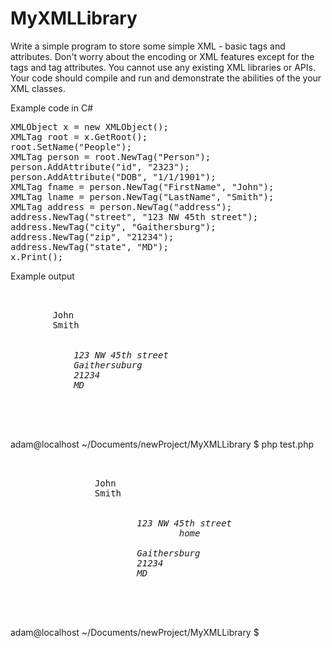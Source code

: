 # MyXMLLibrary
Write a simple program to store some simple XML - basic tags and attributes. Don't worry about the encoding or XML features except for the tags and tag attributes. You cannot use any existing XML libraries or APIs. Your code should compile and run and demonstrate the abilities of the your XML classes.

Example code in C#
<pre>
XMLObject x = new XMLObject();
XMLTag root = x.GetRoot();
root.SetName("People");
XMLTag person = root.NewTag("Person");
person.AddAttribute("id", "2323");
person.AddAttribute("DOB", "1/1/1901");
XMLTag fname = person.NewTag("FirstName", "John");
XMLTag lname = person.NewTag("LastName", "Smith");
XMLTag address = person.NewTag("address");
address.NewTag("street", "123 NW 45th street");
address.NewTag("city", "Gaithersburg");
address.NewTag("zip", "21234");
address.NewTag("state", "MD");
x.Print();
</pre>
Example output
<pre>
<people>
    <person id="2323" DOB="1/1/1901">
        <firstname>John</firstname>
        <lastname>Smith</lastname>
        <address>
            <street>123 NW 45th street</street>
            <city>Gaithersuburg</city>
            <zip>21234</zip>
            <state>MD</state>
        </address>
    </person>
</people>
</pre>
adam@localhost ~/Documents/newProject/MyXMLLibrary $ php test.php
<pre>
<People>
        <Person id="2323" DOB="1/1/1901">
                <FirstName>John</FirstName>
                <LastName>Smith</LastName>
                <address>
                        <street appartment="205">123 NW 45th street
                                <type>home</type>
                        </street>
                        <city>Gaithersburg</city>
                        <zip>21234</zip>
                        <state>MD</state>
                </address>
        </Person>
</People>
</pre>
adam@localhost ~/Documents/newProject/MyXMLLibrary $ 
